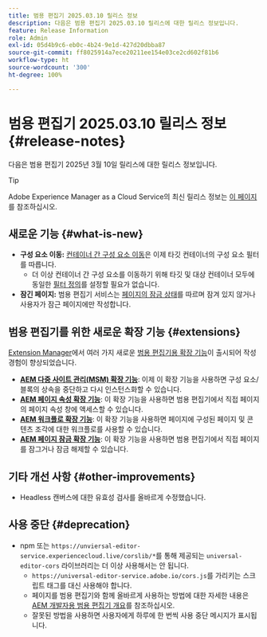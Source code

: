 ```yaml
---
title: 범용 편집기 2025.03.10 릴리스 정보
description: 다음은 범용 편집기 2025.03.10 릴리스에 대한 릴리스 정보입니다.
feature: Release Information
role: Admin
exl-id: 05d4b9c6-eb0c-4b24-9e1d-427d20dbba87
source-git-commit: ff8025914a7ece20211ee154e03ce2cd602f81b6
workflow-type: ht
source-wordcount: '300'
ht-degree: 100%

---
```


# 범용 편집기 2025.03.10 릴리스 정보 {#release-notes}

다음은 범용 편집기 2025년 3월 10일 릴리스에 대한 릴리스 정보입니다.

>[!TIP]
>
>Adobe Experience Manager as a Cloud Service의 최신 릴리스 정보는 [이 페이지](/help/release-notes/release-notes-cloud/release-notes-current.md)를 참조하십시오.

## 새로운 기능 {#what-is-new}

* **구성 요소 이동:** [컨테이너 간 구성 요소 이동](/help/sites-cloud/authoring/universal-editor/authoring.md#reordering-components)은 이제 타깃 컨테이너의 구성 요소 필터를 따릅니다.
   * 더 이상 컨테이너 간 구성 요소를 이동하기 위해 타깃 및 대상 컨테이너 모두에 동일한 [필터 정의](/help/implementing/universal-editor/filtering.md)를 설정할 필요가 없습니다.
* **잠긴 페이지:** 범용 편집기 서비스는 [페이지의 잠금 상태](/help/sites-cloud/authoring/sites-console/managing-pages.md#locking-a-page)를 따르며 잠겨 있지 않거나 사용자가 잠근 페이지에만 작성합니다.

## 범용 편집기를 위한 새로운 확장 기능 {#extensions}

[Extension Manager](https://developer.adobe.com/uix/docs/extension-manager/)에서 여러 가지 새로운 [범용 편집기용 확장 기능](/help/implementing/universal-editor/extending.md)이 출시되어 작성 경험이 향상되었습니다.

* **[AEM 다중 사이트 관리(MSM) 확장 기능](/help/sites-cloud/authoring/universal-editor/authoring.md#inheritance)**: 이제 이 확장 기능을 사용하면 구성 요소/블록의 상속을 중단하고 다시 인스턴스화할 수 있습니다.
* **[AEM 페이지 속성 확장 기능](/help/sites-cloud/authoring/universal-editor/authoring.md#page-properties)**: 이 확장 기능을 사용하면 범용 편집기에서 직접 페이지의 페이지 속성 창에 액세스할 수 있습니다.
* **[AEM 워크플로 확장 기능](/help/sites-cloud/authoring/universal-editor/authoring.md#workflows)**: 이 확장 기능을 사용하면 페이지에 구성된 페이지 및 콘텐츠 조각에 대한 워크플로를 사용할 수 있습니다.
* **[AEM 페이지 잠금 확장 기능](/help/sites-cloud/authoring/universal-editor/authoring.md#locking-pages)**: 이 확장 기능을 사용하면 범용 편집기에서 직접 페이지를 잠그거나 잠금 해제할 수 있습니다.

## 기타 개선 사항 {#other-improvements}

* Headless 캔버스에 대한 유효성 검사를 올바르게 수정했습니다.

## 사용 중단 {#deprecation}

* npm 또는 `https://unviersal-editor-service.experiencecloud.live/corslib/*`를 통해 제공되는 `universal-editor-cors` 라이브러리는 더 이상 사용해서는 안 됩니다.
   * `https://universal-editor-service.adobe.io/cors.js`를 가리키는 스크립트 태그를 대신 사용해야 합니다.
   * 페이지를 범용 편집기와 함께 올바르게 사용하는 방법에 대한 자세한 내용은 [AEM 개발자용 범용 편집기 개요](/help/implementing/universal-editor/developer-overview.md)를 참조하십시오.
   * 잘못된 방법을 사용하면 사용자에게 하루에 한 번씩 사용 중단 메시지가 표시됩니다.
